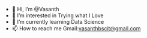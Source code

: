 - 👋 Hi, I’m @Vasanth
- 👀 I’m interested in Trying what I Love
- 🌱 I’m currently learning Data Science 
- 📫 How to reach me Gmail:vasanthbscit@gmail.com


<!---
vasanthbscit/vasanthbscit is a ✨ special ✨ repository because its `README.md` (this file) appears on your GitHub profile.
You can click the Preview link to take a look at your changes.
--->
